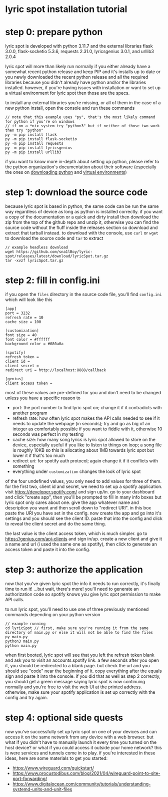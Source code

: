 # lyric spot installation tutorial

# step 0: prepare python
lyric spot is developed with python 3.11.7 and the external libraries flask 3.0.0, flask-socketio 5.3.6, requests 2.31.0, lyricsgenius 3.0.1, and urllib3 2.0.4

lyric spot will more than likely run normally if you either already have a somewhat recent python release and keep PIP and it's installs up to date or you newly downloaded the recent python release and all the required libraries because you didn't already have python and/or the libraries installed. however, if you're having issues with installation or want to set up a virtual environment for lyric spot then those are the specs.

to install any external libraries you're missing, or all of them in the case of a new python install, open the console and run these commands
```
// note that this example uses "py", that's the most likely command for python if you're on windows
// if on a *nix system try "python3" but if neither of those two work then try "python"
py -m pip install flask
py -m pip install flask-socketio
py -m pip install requests
py -m pip install lyricsgenius
py -m pip install urllib3 
```

if you want to know more in-depth about setting up python, please refer to the python organization's documentation about their software (especially the ones on [downloading python](https://wiki.python.org/moin/BeginnersGuide/Download) and [virtual environments](https://docs.python.org/3/tutorial/venv.html))

# step 1: download the source code
because lyric spot is based in python, the same code can be run the same way regardless of device as long as python is installed correctly. if you want a copy of the documentation or a quick and dirty install then download the zip from the top of the github repo and unzip it, otherwise you can find the source code without the fluff inside the releases section so download and extract that tarball instead. to download with the console, use `curl` or `wget` to download the source code and `tar` to extract

```
// example headless download
wget https://github.com/sna1lBoy/lyric-spot/releases/latest/download/lyricSpot.tar.gz
tar -xvzf lyricSpot.tar.gz
```

# step 2: fill in config.ini
if you open the `files` directory in the source code file, you'll find `config.ini` which will look like this

```
[app]
port = 3232
refresh rate = 10
cache size = 100

[customization]
font size = 40
font color = #ffffff
background color = #080a0a

[spotify]
refresh token = 
client id = 
client secret = 
redirect uri = http://localhost:8888/callback

[genius]
client access token = 
```
most of these values are pre-defined for you and don't need to be changed unless you have a specific reason to
- port: the port number to find lyric spot on; change it if it contradicts with another program
- refresh rate: how often lyric spot makes the API calls needed to see if it needs to update the webpage (in seconds); try and go as big of an integer as comfortably possible if you want to fiddle with it, otherwise 10 seconds was perfect in my testing
- cache size: how many song lyrics is lyric spot allowed to store on the device, especially useful if you like to listen to things on loop; a song file is roughly 10KB so this is allocating about 1MB towards lyric spot but lower it if that's too much
- redirect uri: for spotify auth protocol; again change it if it conflicts with something
- everything under `customization` changes the look of lyric spot

of the four undefined values, you only need to add values for three of them. for the first two, client id and secret, we need to set up a spotify application. visit https://developer.spotify.com/ and sign up/in. go to your dashboard and click "create app", then you'll be prompted to fill in many info boxes but lyric spot only cares about one. give the app whatever name and description you want and then scroll down to "redirect URI". in this box paste the URI you have set in the config. now create the app and go into it's settings and you should see the client ID. paste that into the config and click to reveal the client secret and do the same thing.

the last value is the client access token, which is much simpler. go to https://genius.com/api-clients and sign in/up. create a new client and give it a name and url (i used the same one as spotify), then click to generate an access token and paste it into the config.

# step 3: authorize the application
now that you've given lyric spot the info it needs to run correctly, it's finally time to run it! ...but wait, there's more! you'll need to generate an authorization code so spotify knows you give lyric spot permission to make API calls. 

to run lyric spot, you'll need to use one of three previously mentioned commands depending on your python version
```
// example running
cd lyricSpot // first, make sure you're running it from the same directory of main.py or else it will not be able to find the files
py main.py
python3 main.py
python main.py

```

when first booted, lyric spot will see that you left the refresh token blank and ask you to visit an accounts.spotify link. a few seconds after you open it, you should be redirected to a blank page. but check the url and you should see "code" near the beginning of it. copy everything after the equals sign and paste it into the console. if you did that as well as step 2 correctly, you should get a green message saying lyric spot is now continuing normally and you're free to visit the web UI at the printed address. otherwise, make sure your spotify application is set up correctly with the config and try again.

# step 4: optional side quests
now you've successfully set up lyric spot on one of your devices and can access it on the same network from any device with a web browser. but what if you didn't have to manually launch it every time you turned on the host device? or what if you could access it outside your home network? this is were services and tunnels come in to play. if you're interested in these ideas, here are some materials to get you started:
- https://www.wireguard.com/quickstart/
- https://www.procustodibus.com/blog/2021/04/wireguard-point-to-site-port-forwarding/
- https://www.digitalocean.com/community/tutorials/understanding-systemd-units-and-unit-files
